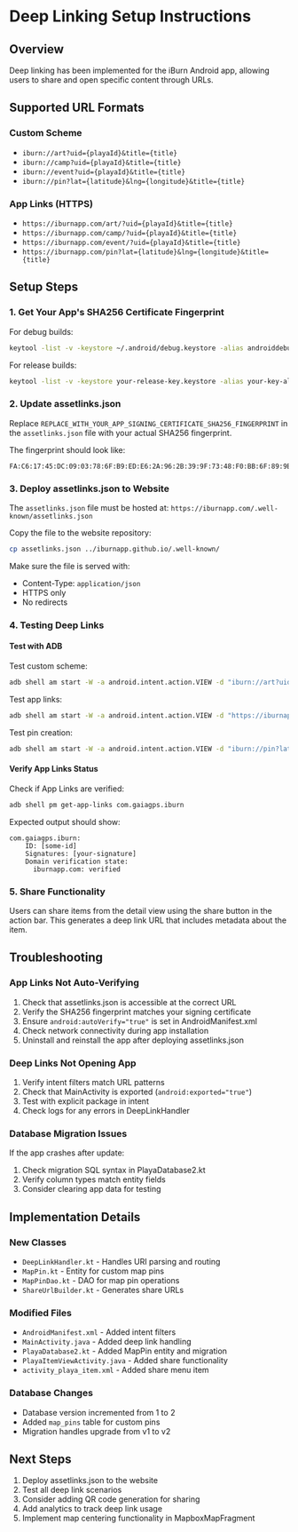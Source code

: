 # Deep Linking Setup Instructions

## Overview
Deep linking has been implemented for the iBurn Android app, allowing users to share and open specific content through URLs.

## Supported URL Formats

### Custom Scheme
- `iburn://art?uid={playaId}&title={title}`
- `iburn://camp?uid={playaId}&title={title}`
- `iburn://event?uid={playaId}&title={title}`
- `iburn://pin?lat={latitude}&lng={longitude}&title={title}`

### App Links (HTTPS)
- `https://iburnapp.com/art/?uid={playaId}&title={title}`
- `https://iburnapp.com/camp/?uid={playaId}&title={title}`
- `https://iburnapp.com/event/?uid={playaId}&title={title}`
- `https://iburnapp.com/pin?lat={latitude}&lng={longitude}&title={title}`

## Setup Steps

### 1. Get Your App's SHA256 Certificate Fingerprint

For debug builds:
```bash
keytool -list -v -keystore ~/.android/debug.keystore -alias androiddebugkey -storepass android -keypass android | grep SHA256
```

For release builds:
```bash
keytool -list -v -keystore your-release-key.keystore -alias your-key-alias | grep SHA256
```

### 2. Update assetlinks.json

Replace `REPLACE_WITH_YOUR_APP_SIGNING_CERTIFICATE_SHA256_FINGERPRINT` in the `assetlinks.json` file with your actual SHA256 fingerprint.

The fingerprint should look like:
```
FA:C6:17:45:DC:09:03:78:6F:B9:ED:E6:2A:96:2B:39:9F:73:48:F0:BB:6F:89:9B:83:32:66:75:91:03:3B:9C
```

### 3. Deploy assetlinks.json to Website

The `assetlinks.json` file must be hosted at:
`https://iburnapp.com/.well-known/assetlinks.json`

Copy the file to the website repository:
```bash
cp assetlinks.json ../iburnapp.github.io/.well-known/
```

Make sure the file is served with:
- Content-Type: `application/json`
- HTTPS only
- No redirects

### 4. Testing Deep Links

#### Test with ADB

Test custom scheme:
```bash
adb shell am start -W -a android.intent.action.VIEW -d "iburn://art?uid=a2Id0000000cbObEAI&title=Test%20Art"
```

Test app links:
```bash
adb shell am start -W -a android.intent.action.VIEW -d "https://iburnapp.com/camp/?uid=a1XVI000001vN7N&title=Test%20Camp"
```

Test pin creation:
```bash
adb shell am start -W -a android.intent.action.VIEW -d "iburn://pin?lat=40.7868&lng=-119.2068&title=Test%20Pin"
```

#### Verify App Links Status

Check if App Links are verified:
```bash
adb shell pm get-app-links com.gaiagps.iburn
```

Expected output should show:
```
com.gaiagps.iburn:
    ID: [some-id]
    Signatures: [your-signature]
    Domain verification state:
      iburnapp.com: verified
```

### 5. Share Functionality

Users can share items from the detail view using the share button in the action bar. This generates a deep link URL that includes metadata about the item.

## Troubleshooting

### App Links Not Auto-Verifying
1. Check that assetlinks.json is accessible at the correct URL
2. Verify the SHA256 fingerprint matches your signing certificate
3. Ensure `android:autoVerify="true"` is set in AndroidManifest.xml
4. Check network connectivity during app installation
5. Uninstall and reinstall the app after deploying assetlinks.json

### Deep Links Not Opening App
1. Verify intent filters match URL patterns
2. Check that MainActivity is exported (`android:exported="true"`)
3. Test with explicit package in intent
4. Check logs for any errors in DeepLinkHandler

### Database Migration Issues
If the app crashes after update:
1. Check migration SQL syntax in PlayaDatabase2.kt
2. Verify column types match entity fields
3. Consider clearing app data for testing

## Implementation Details

### New Classes
- `DeepLinkHandler.kt` - Handles URI parsing and routing
- `MapPin.kt` - Entity for custom map pins
- `MapPinDao.kt` - DAO for map pin operations
- `ShareUrlBuilder.kt` - Generates share URLs

### Modified Files
- `AndroidManifest.xml` - Added intent filters
- `MainActivity.java` - Added deep link handling
- `PlayaDatabase2.kt` - Added MapPin entity and migration
- `PlayaItemViewActivity.java` - Added share functionality
- `activity_playa_item.xml` - Added share menu item

### Database Changes
- Database version incremented from 1 to 2
- Added `map_pins` table for custom pins
- Migration handles upgrade from v1 to v2

## Next Steps

1. Deploy assetlinks.json to the website
2. Test all deep link scenarios
3. Consider adding QR code generation for sharing
4. Add analytics to track deep link usage
5. Implement map centering functionality in MapboxMapFragment